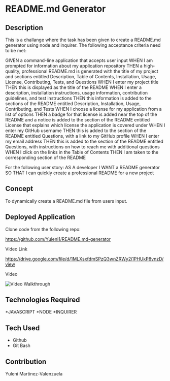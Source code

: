 # README.md Generator

## Description
This is a challange where the task has been given to create a README.md generator using node and inquirer. The following acceptance criteria need to be met:  

GIVEN a command-line application that accepts user input
WHEN I am prompted for information about my application repository
THEN a high-quality, professional README.md is generated with the title of my project and sections entitled Description, Table of Contents, Installation, Usage, License, Contributing, Tests, and Questions
WHEN I enter my project title
THEN this is displayed as the title of the README
WHEN I enter a description, installation instructions, usage information, contribution guidelines, and test instructions
THEN this information is added to the sections of the README entitled Description, Installation, Usage, Contributing, and Tests
WHEN I choose a license for my application from a list of options
THEN a badge for that license is added near the top of the README and a notice is added to the section of the README entitled License that explains which license the application is covered under
WHEN I enter my GitHub username
THEN this is added to the section of the README entitled Questions, with a link to my GitHub profile
WHEN I enter my email address
THEN this is added to the section of the README entitled Questions, with instructions on how to reach me with additional questions
WHEN I click on the links in the Table of Contents
THEN I am taken to the corresponding section of the README

For the following user story:
AS A developer
I WANT a README generator
SO THAT I can quickly create a professional README for a new project

## Concept
To dynamically create a README.md file from users input. 

## Deployed Application
Clone code from the following repo:

https://github.com/Yuleni1/README.md-generator

Video Link

https://drive.google.com/file/d/1MLXsxfdmSPzQ3wnZRWy2i1PHUkP8vnzD/view

Video

![Video Walkthrough](/utils/Untitled_%20Jul%204%2C%202022%206_46%20PM.gif)

## Technologies Required

*JAVASCRIPT
*NODE
*INQUIRER


## Tech Used

* Github
* Git Bash

## Contribution

Yuleni Martinez-Valenzuela



